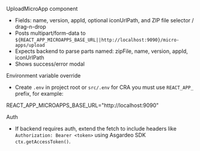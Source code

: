UploadMicroApp component

- Fields: name, version, appId, optional iconUrlPath, and ZIP file selector / drag-n-drop
- Posts multipart/form-data to `${REACT_APP_MICROAPPS_BASE_URL||http://localhost:9090}/micro-apps/upload`
- Expects backend to parse parts named: zipFile, name, version, appId, iconUrlPath
- Shows success/error modal

Environment variable override
- Create `.env` in project root or `src/.env` for CRA you must use `REACT_APP_` prefix, for example:

REACT_APP_MICROAPPS_BASE_URL="http://localhost:9090"

Auth
- If backend requires auth, extend the fetch to include headers like `Authorization: Bearer <token>` using Asgardeo SDK `ctx.getAccessToken()`.
